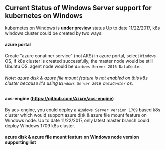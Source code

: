 ## Current Status of Windows Server support for kubernetes on Windows
kubernetes on Windows is **under preview** status
Up to date 11/22/2017, k8s windows cluster could be created by two ways:

#### azure portal
Create "azure conatiner service" (not AKS) in azure portal, select `Windows` OS, if k8s cluster is created successfully, the master node would be still Ubuntu OS, agent node would be `Windows Server 2016 DataCenter`.
###### Note: azure disk & azure file mount feature is not enabled on this k8s cluster because it's using `Windows Server 2016 DataCenter` os.

#### acs-engine (https://github.com/Azure/acs-engine)
By acs-engine, you could deploy a `Windows Server version 1709` based k8s cluster which would support azure disk & azure file mount feature on Windows node. 
Up to date 11/22/2017, only latest master branch could deploy Windows 1709 k8s cluster.

#### azure disk & azure file mount feature on Windows node version supporting list
